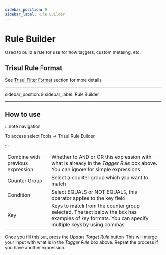 ```yaml
---
sidebar_position: 9
sidebar_label: Rule Builder
---
```


# Rule Builder

Used to build a rule for use for flow taggers, custom metering, etc.

## Trisul Rule Format

See [Trisul Filter Format](/docs/ref/trisul_filter_format.html#format) section for more details

---

sidebar_position: 9
sidebar_label: Rule Builder

---

## How to use

:::note navigation

To access select Tools -\> Trisul Rule Builder

:::

|                                  |                                                                                                                                                  |
| -------------------------------- | ------------------------------------------------------------------------------------------------------------------------------------------------ |
| Combine with previous expression | Whether to AND or OR this expression with what is already in the *Tagger Rule* box above. You can ignore for simple expressions                  |
| Counter Group                    | Select a counter group which you want to match                                                                                                   |
| Condition                        | Select EQUALS or NOT EQUALS, this operator applies to the key field                                                                              |
| Key                              | Keys to match from the counter group selected. The text below the box has examples of key formats. You can specify multiple keys by using commas |

Once you fill this out, press the *Update Target Rule* button. This will
merge your input with what is in the *Tagger Rule* box above. Repeat the
process if you have another expression.
